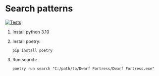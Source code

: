 # Search patterns

[![Tests](https://github.com/dfint/search_offsets/actions/workflows/tests.yml/badge.svg)](https://github.com/dfint/search_offsets/actions/workflows/tests.yml)

1. Install python 3.10

2. Install poetry:

    ```shell
    pip install poetry
    ```

3. Run search:

    ```shell
    poetry run search "C:/path/to/Dwarf Fortress/Dwarf Fortress.exe"
    ```
